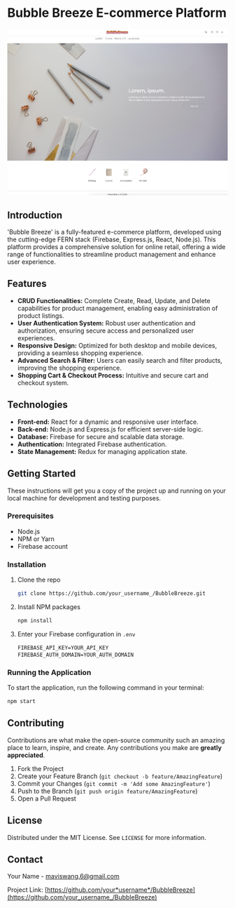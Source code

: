 # Bubble Breeze E-commerce Platform

![Website Image](/assets/bubble-breeze.png "This is an example image")

## Introduction

'Bubble Breeze' is a fully-featured e-commerce platform, developed using the cutting-edge FERN stack (Firebase, Express.js, React, Node.js). This platform provides a comprehensive solution for online retail, offering a wide range of functionalities to streamline product management and enhance user experience.

## Features

- **CRUD Functionalities:** Complete Create, Read, Update, and Delete capabilities for product management, enabling easy administration of product listings.
- **User Authentication System:** Robust user authentication and authorization, ensuring secure access and personalized user experiences.
- **Responsive Design:** Optimized for both desktop and mobile devices, providing a seamless shopping experience.
- **Advanced Search & Filter:** Users can easily search and filter products, improving the shopping experience.
- **Shopping Cart & Checkout Process:** Intuitive and secure cart and checkout system.

## Technologies

- **Front-end:** React for a dynamic and responsive user interface.
- **Back-end:** Node.js and Express.js for efficient server-side logic.
- **Database:** Firebase for secure and scalable data storage.
- **Authentication:** Integrated Firebase authentication.
- **State Management:** Redux for managing application state.

## Getting Started

These instructions will get you a copy of the project up and running on your local machine for development and testing purposes.

### Prerequisites

- Node.js
- NPM or Yarn
- Firebase account

### Installation

1. Clone the repo

   ```bash
   git clone https://github.com/your_username_/BubbleBreeze.git
   ```

2. Install NPM packages
   ```bash
   npm install
   ```
3. Enter your Firebase configuration in `.env`
   ```
   FIREBASE_API_KEY=YOUR_API_KEY
   FIREBASE_AUTH_DOMAIN=YOUR_AUTH_DOMAIN
   ```

### Running the Application

To start the application, run the following command in your terminal:

```bash
npm start
```

## Contributing

Contributions are what make the open-source community such an amazing place to learn, inspire, and create. Any contributions you make are **greatly appreciated**.

1. Fork the Project
2. Create your Feature Branch (`git checkout -b feature/AmazingFeature`)
3. Commit your Changes (`git commit -m 'Add some AmazingFeature'`)
4. Push to the Branch (`git push origin feature/AmazingFeature`)
5. Open a Pull Request

## License

Distributed under the MIT License. See `LICENSE` for more information.

## Contact

Your Name - [maviswang.6@gmail.com](mailto:maviswang.6@gmail.com)

Project Link: [https://github.com/your*username*/BubbleBreeze](https://github.com/your_username_/BubbleBreeze)

```

```
